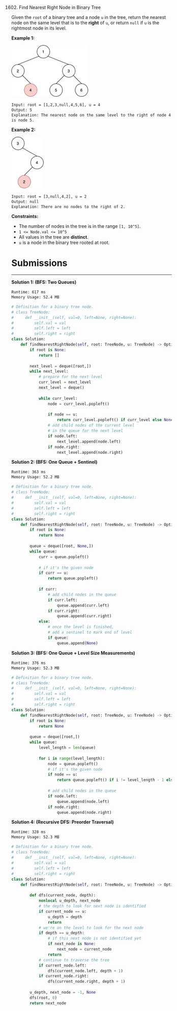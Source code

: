 1602. Find Nearest Right Node in Binary Tree

Given the `root` of a binary tree and a node `u` in the tree, return the nearest node on the same level that is to the **right** of `u`, or return `null` if `u` is the rightmost node in its level.

 

**Example 1:**

![1602_p3.png](img/1602_p3.png)
```
Input: root = [1,2,3,null,4,5,6], u = 4
Output: 5
Explanation: The nearest node on the same level to the right of node 4 is node 5.
```

**Example 2:**

![1602_p2.png](img/1602_p2.png)
```
Input: root = [3,null,4,2], u = 2
Output: null
Explanation: There are no nodes to the right of 2.
```

**Constraints:**

* The number of nodes in the tree is in the range `[1, 10^5]`.
* `1 <= Node.val <= 10^5`
* All values in the tree are **distinct**.
* `u` is a node in the binary tree rooted at root.

# Submissions
---
**Solution 1: (BFS: Two Queues)**
```
Runtime: 617 ms
Memory Usage: 52.4 MB
```
```python
# Definition for a binary tree node.
# class TreeNode:
#     def __init__(self, val=0, left=None, right=None):
#         self.val = val
#         self.left = left
#         self.right = right
class Solution:
    def findNearestRightNode(self, root: TreeNode, u: TreeNode) -> Optional[TreeNode]:
        if root is None:
            return []

        next_level = deque([root,])
        while next_level:
            # prepare for the next level
            curr_level = next_level
            next_level = deque()

            while curr_level:
                node = curr_level.popleft()

                if node == u:
                    return curr_level.popleft() if curr_level else None
                # add child nodes of the current level
                # in the queue for the next level
                if node.left:
                    next_level.append(node.left)
                if node.right:
                    next_level.append(node.right)
```

**Solution 2: (BFS: One Queue + Sentinel)**
```
Runtime: 363 ms
Memory Usage: 52.2 MB
```
```python
# Definition for a binary tree node.
# class TreeNode:
#     def __init__(self, val=0, left=None, right=None):
#         self.val = val
#         self.left = left
#         self.right = right
class Solution:
    def findNearestRightNode(self, root: TreeNode, u: TreeNode) -> Optional[TreeNode]:
        if root is None:
            return None

        queue = deque([root, None,])
        while queue:
            curr = queue.popleft()

            # if it's the given node
            if curr == u:
                return queue.popleft()

            if curr:
                # add child nodes in the queue
                if curr.left:
                    queue.append(curr.left)
                if curr.right:
                    queue.append(curr.right)
            else:
                # once the level is finished,
                # add a sentinel to mark end of level
                if queue:
                    queue.append(None)
```

**Solution 3: (BFS: One Queue + Level Size Measurements)**
```
Runtime: 376 ms
Memory Usage: 52.3 MB
```
```python
# Definition for a binary tree node.
# class TreeNode:
#     def __init__(self, val=0, left=None, right=None):
#         self.val = val
#         self.left = left
#         self.right = right
class Solution:
    def findNearestRightNode(self, root: TreeNode, u: TreeNode) -> Optional[TreeNode]:
        if root is None:
            return None

        queue = deque([root,])
        while queue:
            level_length = len(queue)

            for i in range(level_length):
                node = queue.popleft()
                # if it's the given node
                if node == u:
                    return queue.popleft() if i != level_length - 1 else None

                # add child nodes in the queue
                if node.left:
                    queue.append(node.left)
                if node.right:
                    queue.append(node.right)
```

**Solution 4: (Recursive DFS: Preorder Traversal)**
```
Runtime: 328 ms
Memory Usage: 52.3 MB
```
```python
# Definition for a binary tree node.
# class TreeNode:
#     def __init__(self, val=0, left=None, right=None):
#         self.val = val
#         self.left = left
#         self.right = right
class Solution:
    def findNearestRightNode(self, root: TreeNode, u: TreeNode) -> Optional[TreeNode]:
        
        def dfs(current_node, depth):
            nonlocal u_depth, next_node
            # the depth to look for next node is identified
            if current_node == u:
                u_depth = depth
                return
            # we're on the level to look for the next node
            if depth == u_depth:
                # if this next node is not identified yet
                if next_node is None:
                    next_node = current_node
                return
            # continue to traverse the tree
            if current_node.left:
                dfs(current_node.left, depth + 1)
            if current_node.right:
                dfs(current_node.right, depth + 1)

        u_depth, next_node = -1, None
        dfs(root, 0)
        return next_node
```
